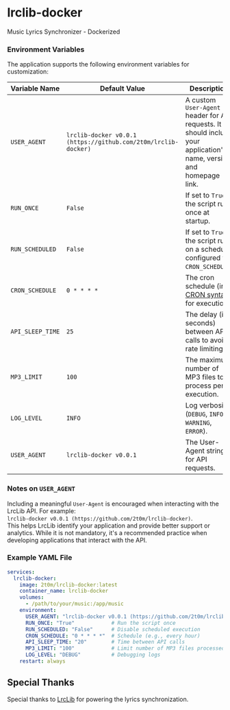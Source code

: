 # lrclib-docker
Music Lyrics Synchronizer - Dockerized

### Environment Variables

The application supports the following environment variables for customization:

| Variable Name   | Default Value                        | Description                                                                 |
|-----------------|--------------------------------------|-----------------------------------------------------------------------------|
| `USER_AGENT`   | `lrclib-docker v0.0.1 (https://github.com/2t0m/lrclib-docker)` | A custom `User-Agent` header for API requests. It should include your application's name, version, and homepage link. |
| `RUN_ONCE`      | `False`                             | If set to `True`, the script runs once at startup.                         |
| `RUN_SCHEDULED` | `False`                             | If set to `True`, the script runs on a schedule configured via `CRON_SCHEDULE`. |
| `CRON_SCHEDULE` | `0 * * * *`                         | The cron schedule (in [CRON syntax](https://crontab.guru/)) for execution. |
| `API_SLEEP_TIME`| `25`                                | The delay (in seconds) between API calls to avoid rate limiting.           |
| `MP3_LIMIT`     | `100`                               | The maximum number of MP3 files to process per execution.                  |
| `LOG_LEVEL`     | `INFO`                              | Log verbosity (`DEBUG`, `INFO`, `WARNING`, `ERROR`).                       |
| `USER_AGENT`    | `lrclib-docker v0.0.1`              | The User-Agent string for API requests.                                    |

### Notes on `USER_AGENT`
Including a meaningful `User-Agent` is encouraged when interacting with the LrcLib API. For example:  
`lrclib-docker v0.0.1 (https://github.com/2t0m/lrclib-docker)`.  
This helps LrcLib identify your application and provide better support or analytics. While it is not mandatory, it's a recommended practice when developing applications that interact with the API.

### Example YAML File

```yaml
services:
  lrclib-docker:
    image: 2t0m/lrclib-docker:latest
    container_name: lrclib-docker
    volumes:
      - /path/to/your/music:/app/music
    environment:
      USER_AGENT: "lrclib-docker v0.0.1 (https://github.com/2t0m/lrclib-docker)"
      RUN_ONCE: "True"            # Run the script once
      RUN_SCHEDULED: "False"      # Disable scheduled execution
      CRON_SCHEDULE: "0 * * * *"  # Schedule (e.g., every hour)
      API_SLEEP_TIME: "20"        # Time between API calls
      MP3_LIMIT: "100"            # Limit number of MP3 files processed
      LOG_LEVEL: "DEBUG"          # Debugging logs
    restart: always
```

## Special Thanks
Special thanks to [LrcLib](https://github.com/tranxuanthang/lrclib) for powering the lyrics synchronization.
